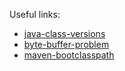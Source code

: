 Useful links:
- [java-class-versions](https://stackoverflow.com/q/9170832)
- [byte-buffer-problem](https://stackoverflow.com/q/61267495)
- [maven-bootclasspath](https://stackoverflow.com/q/9164625)
